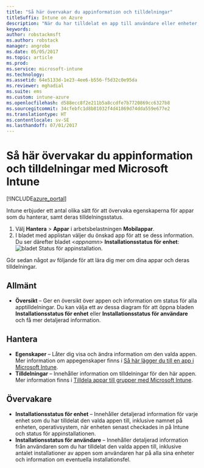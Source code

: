 ```yaml
---
title: "Så här övervakar du appinformation och tilldelningar"
titleSuffix: Intune on Azure
description: "När du har tilldelat en app till användare eller enheter, kan du använda den här informationen för att övervaka dess status.”"
keywords: 
author: robstackmsft
ms.author: robstack
manager: angrobe
ms.date: 05/05/2017
ms.topic: article
ms.prod: 
ms.service: microsoft-intune
ms.technology: 
ms.assetid: 64e5133d-1e23-4ee6-b556-f5d32c0e95da
ms.reviewer: mghadial
ms.suite: ems
ms.custom: intune-azure
ms.openlocfilehash: d588ecc8f2e211b5a8ccdfe7b7720869cc6327b8
ms.sourcegitcommit: 34cfebfc1d8b81032f4d41869d74dda559e677e2
ms.translationtype: HT
ms.contentlocale: sv-SE
ms.lasthandoff: 07/01/2017
---
```

# <a name="how-to-monitor-app-information-and-assignments-with-microsoft-intune"></a>Så här övervakar du appinformation och tilldelningar med Microsoft Intune

[!INCLUDE[azure_portal](./includes/azure_portal.md)]

Intune erbjuder ett antal olika sätt för att övervaka egenskaperna för appar som du hanterar, samt deras tilldelningsstatus.

1. Välj **Hantera** > **Appar** i arbetsbelastningen **Mobilappar**.
2. I bladet med applistan väljer du önskad app för att se dess information. Du ser därefter bladet <*appnamn*> **Installationsstatus för enhet**: ![bladet Status för appinstallation.](./media/monitor-apps.png)

Gör sedan något av följande för att lära dig mer om dina appar och deras tilldelningar.

## <a name="general"></a>Allmänt

- **Översikt** – Ger en översikt över appen och information om status för alla apptilldelningar. Du kan välja ett av dessa diagram för att öppna bladen **Installationsstatus för enhet** eller **Installationsstatus för användare** och få mer detaljerad information.

## <a name="manage"></a>Hantera

- **Egenskaper** – Låter dig visa och ändra information om den valda appen. Mer information om appegenskaper finns i [Så här lägger du till en app i Microsoft Intune](apps-add.md).
- **Tilldelningar** – Innehåller information om tilldelningar för den här appen. Mer information finns i [Tilldela appar till grupper med Microsoft Intune](apps-deploy.md).

## <a name="monitor"></a>Övervakare

- **Installationsstatus för enhet** – Innehåller detaljerad information för varje enhet som du har tilldelat den valda appen till, inklusive namnet på enheten, operativsystem, när enheten senast checkades in på Intune och status för appinstallationen.
- **Installationsstatus för användare** – Innehåller detaljerad information från användaren som du har tilldelat den valda appen till, inklusive antalet installationer av appen som användaren har på alla sina enheter och information om eventuella installationsfel.